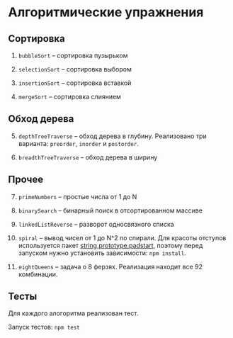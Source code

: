 Алгоритмические упражнения
==========================

Сортировка
----------

1. `bubbleSort` – сортировка пузырьком

2. `selectionSort` – сортировка выбором

3. `insertionSort` – сортировка вставкой

4. `mergeSort` – сортировка слиянием

Обход дерева
------------

5. `depthTreeTraverse` – обход дерева в глубину. Реализовано три варианта: `preorder`, `inorder` и `postorder`.

6. `breadthTreeTraverse` – обход дерева в ширину

Прочее
------

7. `primeNumbers` – простые числа от 1 до N

8. `binarySearch` – бинарный поиск в отсортированном массиве

9. `linkedListReverse` – разворот односвязного списка

10. `spiral` – вывод чисел от 1 до N^2 по спирали. Для красоты отступов используется пакет [string.prototype.padstart](https://www.npmjs.com/package/string.prototype.padstart), поэтому перед запуском нужно установить зависимости: `npm install`.

11. `eightQueens` – задача о 8 ферзях. Реализация находит все 92 комбинации.

Тесты
-----

Для каждого алогоритма реализован тест.

Запуск тестов: `npm test`
